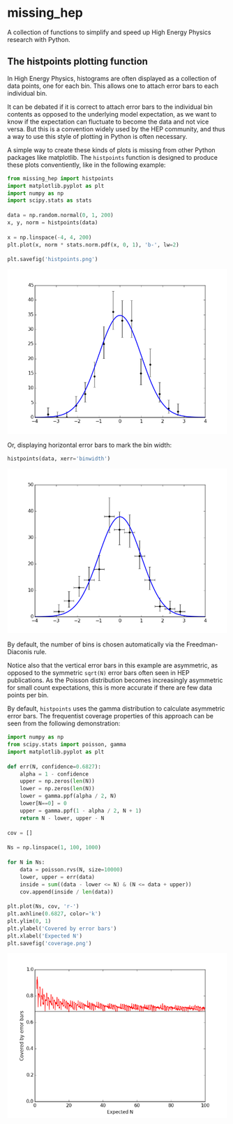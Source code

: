 # missing\_hep

A collection of functions to simplify and speed up High Energy Physics research with Python.

## The histpoints plotting function

In High Energy Physics, histograms are often displayed as a collection of data points, one for each bin.
This allows one to attach error bars to each individual bin.

It can be debated if it is correct to attach error bars to the individual bin contents as opposed to the underlying model expectation,
as we want to know if the expectation can fluctuate to become the data and not vice versa.
But this is a convention widely used by the HEP community, and thus a way to use this style of plotting in Python is often necessary.

A simple way to create these kinds of plots is missing from other Python packages like matplotlib.
The `histpoints` function is designed to produce these plots conventiently, like in the following example:

```python
from missing_hep import histpoints
import matplotlib.pyplot as plt
import numpy as np
import scipy.stats as stats

data = np.random.normal(0, 1, 200)
x, y, norm = histpoints(data)

x = np.linspace(-4, 4, 200)
plt.plot(x, norm * stats.norm.pdf(x, 0, 1), 'b-', lw=2)

plt.savefig('histpoints.png')
```

![histpoints](./histpoints.png)

Or, displaying horizontal error bars to mark the bin width:
```python
histpoints(data, xerr='binwidth')
```

![histpoints\_binwidth](./histpoints_binwidth.png)

By default, the number of bins is chosen automatically via the Freedman-Diaconis rule.

Notice also that the vertical error bars in this example are asymmetric, as opposed to the symmetric `sqrt(N)` error bars often seen in HEP publications.
As the Poisson distribution becomes increasingly asymmetric for small count expectations, this is more accurate if there are few data points per bin.

By default, `histpoints` uses the gamma distribution to calculate asymmetric error bars.
The frequentist coverage properties of this approach can be seen from the following demonstration:

```python
import numpy as np
from scipy.stats import poisson, gamma
import matplotlib.pyplot as plt

def err(N, confidence=0.6827):
    alpha = 1 - confidence
    upper = np.zeros(len(N))
    lower = np.zeros(len(N))
    lower = gamma.ppf(alpha / 2, N)
    lower[N==0] = 0
    upper = gamma.ppf(1 - alpha / 2, N + 1)
    return N - lower, upper - N

cov = []

Ns = np.linspace(1, 100, 1000)

for N in Ns:
    data = poisson.rvs(N, size=10000)
    lower, upper = err(data)
    inside = sum((data - lower <= N) & (N <= data + upper))
    cov.append(inside / len(data))

plt.plot(Ns, cov, 'r-')
plt.axhline(0.6827, color='k')
plt.ylim(0, 1)
plt.ylabel('Covered by error bars')
plt.xlabel('Expected N')
plt.savefig('coverage.png')
```

![histpoints](./coverage.png)


